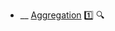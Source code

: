 * __ [Aggregation]({{baseUrl}}/uml/classDiagrams/aggregation) :one: <trigger for="pop:classDiagrams-aggregation-preview">:mag:</trigger>

<popover id="pop:classDiagrams-aggregation-preview" title=":mag: Aggregation" placement="right">
  <div slot="content">
    <include src=".\preview.md" />
  </div>
</popover>

